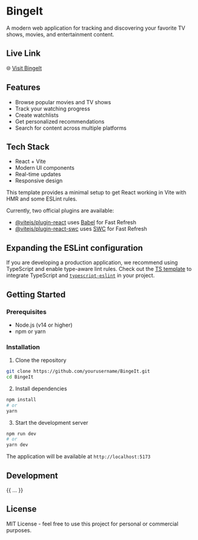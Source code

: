 # BingeIt

A modern web application for tracking and discovering your favorite TV shows, movies, and entertainment content.

## Live Link

🌐 [Visit BingeIt](https://bingeit-entertainment.netlify.app)

## Features

- Browse popular movies and TV shows
- Track your watching progress
- Create watchlists
- Get personalized recommendations
- Search for content across multiple platforms

## Tech Stack

- React + Vite
- Modern UI components
- Real-time updates
- Responsive design

This template provides a minimal setup to get React working in Vite with HMR and some ESLint rules.

Currently, two official plugins are available:

- [@vitejs/plugin-react](https://github.com/vitejs/vite-plugin-react/blob/main/packages/plugin-react/README.md) uses [Babel](https://babeljs.io/) for Fast Refresh
- [@vitejs/plugin-react-swc](https://github.com/vitejs/vite-plugin-react-swc) uses [SWC](https://swc.rs/) for Fast Refresh

## Expanding the ESLint configuration

If you are developing a production application, we recommend using TypeScript and enable type-aware lint rules. Check out the [TS template](https://github.com/vitejs/vite/tree/main/packages/create-vite/template-react-ts) to integrate TypeScript and [`typescript-eslint`](https://typescript-eslint.io) in your project.

## Getting Started

### Prerequisites

- Node.js (v14 or higher)
- npm or yarn

### Installation

1. Clone the repository

```bash
git clone https://github.com/yourusername/BingeIt.git
cd BingeIt
```

2. Install dependencies

```bash
npm install
# or
yarn
```

3. Start the development server

```bash
npm run dev
# or
yarn dev
```

The application will be available at `http://localhost:5173`

## Development

{{ ... }}

## License

MIT License - feel free to use this project for personal or commercial purposes.
